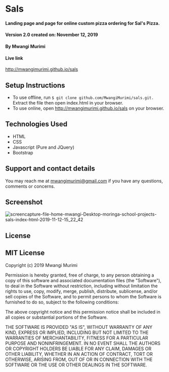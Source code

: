 # Sals
#### Landing page and page for online custom pizza ordering for Sal's Pizza.
#### Version 2.0 created on: November 12, 2019
#### By Mwangi Murimi
#### Live link
http://mwangimurimi.github.io/sals
## Setup Instructions
* To use offline, run ```` $ git clone github.com/MwangiMurimi/sals.git. ```` Extract the file then open index.html in your browser.
* To use online, open http://mwangimurimi.github.io/sals on your browser.
## Technologies Used
* HTML
* CSS
* Javascript (Pure and JQuery)
* Bootstrap
## Support and contact details
You may reach me at mwangimurimi@gmail.com if you have any questions, comments or concerns.

## Screenshot
![screencapture-file-home-mwangi-Desktop-moringa-school-projects-sals-index-html-2019-11-12-15_22_42](https://user-images.githubusercontent.com/56479833/68671421-520ffc00-0560-11ea-94b7-7d5ebf70231e.png)

## License
## MIT License

Copyright (c) 2019 Mwangi Murimi

Permission is hereby granted, free of charge, to any person obtaining a copy
of this software and associated documentation files (the "Software"), to deal
in the Software without restriction, including without limitation the rights
to use, copy, modify, merge, publish, distribute, sublicense, and/or sell
copies of the Software, and to permit persons to whom the Software is
furnished to do so, subject to the following conditions:

The above copyright notice and this permission notice shall be included in all
copies or substantial portions of the Software.

THE SOFTWARE IS PROVIDED "AS IS", WITHOUT WARRANTY OF ANY KIND, EXPRESS OR
IMPLIED, INCLUDING BUT NOT LIMITED TO THE WARRANTIES OF MERCHANTABILITY,
FITNESS FOR A PARTICULAR PURPOSE AND NONINFRINGEMENT. IN NO EVENT SHALL THE
AUTHORS OR COPYRIGHT HOLDERS BE LIABLE FOR ANY CLAIM, DAMAGES OR OTHER
LIABILITY, WHETHER IN AN ACTION OF CONTRACT, TORT OR OTHERWISE, ARISING FROM,
OUT OF OR IN CONNECTION WITH THE SOFTWARE OR THE USE OR OTHER DEALINGS IN THE
SOFTWARE.
